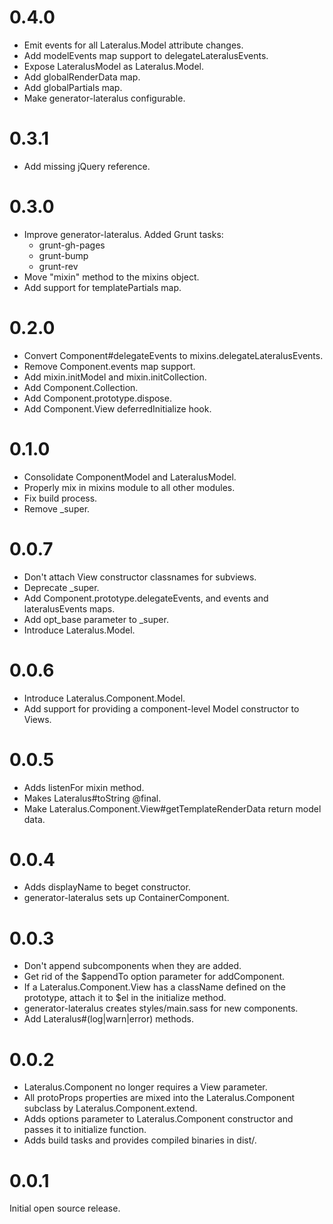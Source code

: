 # 0.4.0

  * Emit events for all Lateralus.Model attribute changes.
  * Add modelEvents map support to delegateLateralusEvents.
  * Expose LateralusModel as Lateralus.Model.
  * Add globalRenderData map.
  * Add globalPartials map.
  * Make generator-lateralus configurable.

# 0.3.1

  * Add missing jQuery reference.

# 0.3.0

  * Improve generator-lateralus.  Added Grunt tasks:
    * grunt-gh-pages
    * grunt-bump
    * grunt-rev
  * Move "mixin" method to the mixins object.
  * Add support for templatePartials map.

# 0.2.0

  * Convert Component#delegateEvents to mixins.delegateLateralusEvents.
  * Remove Component.events map support.
  * Add mixin.initModel and mixin.initCollection.
  * Add Component.Collection.
  * Add Component.prototype.dispose.
  * Add Component.View deferredInitialize hook.

# 0.1.0

  * Consolidate ComponentModel and LateralusModel.
  * Properly mix in mixins module to all other modules.
  * Fix build process.
  * Remove _super.

# 0.0.7

  * Don't attach View constructor classnames for subviews.
  * Deprecate _super.
  * Add Component.prototype.delegateEvents, and events and lateralusEvents
    maps.
  * Add opt_base parameter to _super.
  * Introduce Lateralus.Model.

# 0.0.6

  * Introduce Lateralus.Component.Model.
  * Add support for providing a component-level Model constructor to Views.

# 0.0.5

  * Adds listenFor mixin method.
  * Makes Lateralus#toString @final.
  * Make Lateralus.Component.View#getTemplateRenderData return model data.

# 0.0.4

  * Adds displayName to beget constructor.
  * generator-lateralus sets up ContainerComponent.

# 0.0.3

  * Don't append subcomponents when they are added.
  * Get rid of the $appendTo option parameter for addComponent.
  * If a Lateralus.Component.View has a className defined on the prototype,
    attach it to $el in the initialize method.
  * generator-lateralus creates styles/main.sass for new components.
  * Add Lateralus#(log|warn|error) methods.

# 0.0.2

  * Lateralus.Component no longer requires a View parameter.
  * All protoProps properties are mixed into the Lateralus.Component subclass
    by Lateralus.Component.extend.
  * Adds options parameter to Lateralus.Component constructor and passes it to
    initialize function.
  * Adds build tasks and provides compiled binaries in dist/.

# 0.0.1

Initial open source release.
